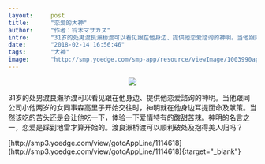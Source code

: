 ```yaml
---
layout:     post
title:      "恋爱的大神"
author:     "作者：铃木マサカズ"
intro:      "31岁的处男渡良瀨桥渡可以看见跟在他身边、提供他恋爱諮询的神明。当他跟同公司小他两岁的女同事森高里子开始交往时，神明就在他身边耳提面命及献策。当然该吃的苦头还是会让他吃一下，体验一下爱情特有的酸甜苦辣。神明的名言之一，恋爱是踩到地雷才算开始的。渡良瀨桥渡可以顺利破处及抱得美人归吗？"
date:       "2018-02-14 16:56:46"
tags:       "大神"
image:      "http://smp.yoedge.com/smp-app/resource/viewImage/1003990appline.png"
---
```

<div style="text-align: center">
<p><img src="http://smp.yoedge.com/smp-app/resource/viewImage/1003990appline.png"/></p>
</div>
<p class="post-meta">
<span>31岁的处男渡良瀨桥渡可以看见跟在他身边、提供他恋爱諮询的神明。当他跟同公司小他两岁的女同事森高里子开始交往时，神明就在他身边耳提面命及献策。当然该吃的苦头还是会让他吃一下，体验一下爱情特有的酸甜苦辣。神明的名言之一，恋爱是踩到地雷才算开始的。渡良瀨桥渡可以顺利破处及抱得美人归吗？</span>
</p>
[http://smp3.yoedge.com/view/gotoAppLine/1114618](http://smp3.yoedge.com/view/gotoAppLine/1114618){:target="_blank"}


